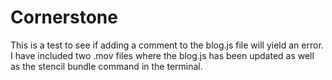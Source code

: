# Cornerstone
This is a test to see if adding a comment to the blog.js file will yield an error.
I have included two .mov files where the blog.js has been updated as well as the stencil bundle command in the terminal.
